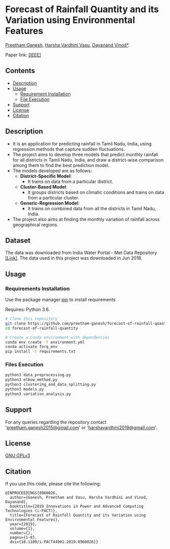 # Forecast of Rainfall Quantity and its Variation using Environmental Features

[Preetham Ganesh](https://www.linkedin.com/in/preethamganesh/), [Harsha Vardhini Vasu](https://www.linkedin.com/in/harshavardhini1/), [Dayanand Vinod*](https://in.linkedin.com/in/dayanand-vinod).

Paper link: [[IEEE]](https://ieeexplore.ieee.org/document/8960026)

## Contents

- [Description](https://github.com/preetham-ganesh/forecast-of-rainfall-quantity#description)
- [Usage](https://github.com/preetham-ganesh/forecast-of-rainfall-quantity#usage)
	- [Requirement Installation](https://github.com/preetham-ganesh/forecast-of-rainfall-quantity#requirement-installment)
	- [File Execution](https://github.com/preetham-ganesh/forecast-of-rainfall-quantity#file-execution)
- [Support](https://github.com/preetham-ganesh/forecast-of-rainfall-quantity#support)
- [License](https://github.com/preetham-ganesh/forecast-of-rainfall-quantity#license)
- [Citation](https://github.com/preetham-ganesh/forecast-of-rainfall-quantity#citation)

## Description

- It is an application for predicting rainfall in Tamil Nadu, India, using regression methods that capture sudden fluctuations.
- The project aims to develop three models that predict monthly rainfall for all districts in Tamil Nadu, India, and draw a district-wise comparison among them to find the best prediction model.
- The models developed are as follows:
	- **District-Specific Model**:
		- It trains on data from a particular district.
	- **Cluster-Based Model**:
		- It groups districts based on climatic conditions and trains on data from a particular cluster.
	- **Generic-Regression Model**:
		- It trains on combined data from all the districts in Tamil Nadu, India.
- The project also aims at finding the monthly variation of rainfall across geographical regions.

## Dataset

The data was downloaded from India Water Portal - Met Data Repository [[Link]](https://www.indiawaterportal.org/met_data). The data used in this project was downloaded in Jun 2018. 

## Usage

### Requirements Installation

Use the package manager [pip](https://pip.pypa.io/en/stable/) to install requirements

Requires: Python 3.6.

```bash
# Clone this repository
git clone https://github.com/preetham-ganesh/forecast-of-rainfall-quantity.git
cd forecast-of-rainfall-quantity

# Create a Conda environment with dependencies
conda env create -f environment.yml
conda activate forq_env
pip install -r requirements.txt
```

### Files Execution

```bash
python3 data_preprocessing.py
python3 elbow_method.py
python3 clustering_and_data_splitting.py
python3 models.py
python3 variation_analysis.py
```

## Support

For any queries regarding the repository contact 'preetham.ganesh2015@gmail.com' or 'harshavardhini2019@gmail.com'.

## License

[GNU GPLv3](https://choosealicense.com/licenses/gpl-3.0/)

## Citation

If you use this code, please cite the following:

```
@INPROCEEDINGS{8960026,
  author={Ganesh, Preetham and Vasu, Harsha Vardhini and Vinod, Dayanand},
  booktitle={2019 Innovations in Power and Advanced Computing Technologies (i-PACT)}, 
  title={Forecast of Rainfall Quantity and its Variation using Environmental Features}, 
  year={2019},
  volume={1},
  number={},
  pages={1-8},
  doi={10.1109/i-PACT44901.2019.8960026}}
```
